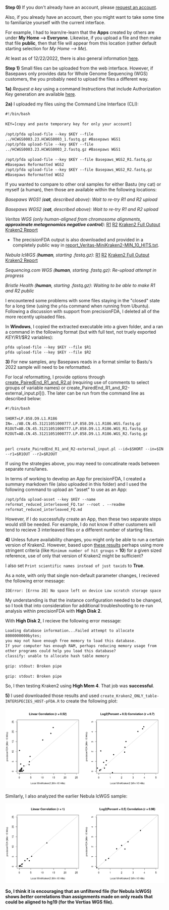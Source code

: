 **Step 0)** If you don't already have an account, please [request an account](https://precision.fda.gov/request_access).

Also, if you already have an account, then you might want to take some time to familiarize yourself with the current interface.

For example, I had to learn/re-learn that the **Apps** created by others are under **My Home --> Everyone**.  Likewise, if you upload a file and then make that file **public**, then that file will appear from this location (rather default starting selection for *My Home --> Me*).

At least as of 12/22/2022, there is also general information [here](https://precision.fda.gov/docs/introduction).

**Step 1)** Small files can be uploaded from the web interface.  However, if Basepaws only provides data for Whole Genome Sequencing (WGS) customers, the you probably need to upload the files a different way.

**1a)** *Request a key* using a command Instructions that include Authorization Key generation are available [here](https://precision.fda.gov/assets/new).

**2a)** I uploaded my files using the Command Line Interface (CLI):

```
#!/bin/bash

KEY=[copy and paste temporary key for only your account]

/opt/pfda upload-file --key $KEY --file ../HCWGS0003.23.HCWGS0003_1.fastq.gz #Basepaws WGS1
/opt/pfda upload-file --key $KEY --file ../HCWGS0003.23.HCWGS0003_2.fastq.gz #Basepaws WGS1

/opt/pfda upload-file --key $KEY --file Basepaws_WGS2_R1.fastq.gz #Basepaws Reformatted WGS2
/opt/pfda upload-file --key $KEY --file Basepaws_WGS2_R2.fastq.gz #Basepaws Reformatted WGS2
```

If you wanted to compare to other oral samples for either Bastu (my cat) or myself (a human), then those are available within the following locations:

*Basepaws WGS1 (**cat**, described above)*: *Wait to re-try R1 and R2 upload*

*Basepaws WGS2 (**cat**, described above)*: *Wait to re-try R1 and R2 upload*


*Veritas WGS (only human-aligned from chromosome alignments, **approximate metagenomics negative control**)*: [R1](https://precision.fda.gov/home/files/file-FXyxPJQ0Vjj4FQVk354B168g-1) [R2](https://precision.fda.gov/home/files/file-FXyxPv80Vjj9b88QJz03kzKk-1) [Kraken2 Full Output](https://precision.fda.gov/home/files/file-GKvyVx002YvKV607BK9y9Y7j-1) [Kraken2 Report](https://precision.fda.gov/home/files/file-GKvyY9j02Yv0pyB33fPGgyqJ-1)
 - The precisionFDA output is also downloaded and provided in a completely public way in [report_Veritas-MiniKraken2-MIN_10_HITS.txt]().

*Nebula lcWGS (**human**, starting .fastq.gz)*: [R1](https://precision.fda.gov/home/files/file-Fb13k9j0Vjj5GjQXPQp5QFQF-1) [R2](https://precision.fda.gov/home/files/file-Fb13z000VjjBYJP2JbgyPVBb-1) [Kraken2 Full Output](https://precision.fda.gov/home/files/file-GP26Gk00JgVkFBy97Z30FPXF-1) [Kraken2 Report](https://precision.fda.gov/home/files/file-GP26Gp00JgVZBQGjGqvf85y8-1)

*Sequencing.com WGS (**human**, starting .fastq.gz)*: *Re-upload attempt in progress*

*Bristle Health (**human**, starting .fastq.gz)*: *Waiting to be able to make R1 and R2 public*

I encountered some problems with some files staying in the "closed" state for a long time (using the `pfda` command when running from Ubuntu).  Following a discussion with support from precisionFDA, I deleted all of the more recently uploaded files.

In **Windows**, I copied the extracted executable into a given folder, and a ran a command in the following format (but with full text, not truely exported $KEY/$R1/$R2 variables):

```
pfda upload-file --key $KEY --file $R1
pfda upload-file --key $KEY --file $R2
```

**3)** For new samples, any Basepaws reads in a format similar to Bastu's 2022 sample will need to be reformatted.

For local reformatting, I provide options through [create_PairedEnd_R1_and_R2.pl](https://github.com/cwarden45/Bastu_Cat_Genome/blob/master/Basepaws_Notes/Reformat_Basepaws_WGS2_and_Combine/create_PairedEnd_R1_and_R2.pl) (requiring use of comments to select groups of variable names) or create_PairedEnd_R1_and_R2-external_input.pl]().  The later can be run from the command line as described below:

```
#!/bin/bash

SHORT=LP.858.D9.L1.R186
IN=../AB.CN.45.31211051000777.LP.858.D9.L1.R186.WGS.fastq.gz
R1OUT=AB.CN.45.31211051000777.LP.858.D9.L1.R186.WGS_R1.fastq.gz
R2OUT=AB.CN.45.31211051000777.LP.858.D9.L1.R186.WGS_R2.fastq.gz


perl create_PairedEnd_R1_and_R2-external_input.pl --id=$SHORT --in=$IN --r1=$R1OUT --r2=$R2OUT
```

If using the strategies above, you may need to concatinate reads between separate runs/lanes.

In terms of working to develop an App for precisionFDA, I created a summary markdown file (also uploaded in this folder) and I used the following command to upload an "asset" to use as an App:

```
/opt/pfda upload-asset --key $KEY --name reformat_reduced_interleaved_FQ.tar --root . --readme reformat_reduced_interleaved_FQ.md
```

However, if I do successfully create an App, then these two separate steps would still be needed.  For example, I do not know if other customers will tend to recieve 3 interleaved files or a different number of starting files.

**4)** Unless future availability changes, you might only be able to run a certain version of Kraken2.  However, based upon [these results](https://github.com/cwarden45/Bastu_Cat_Genome/blob/master/Basepaws_Notes/Reformat_Basepaws_WGS2_and_Combine/Additional_Kraken_Classifications/README.md) perhaps using more stringent criteria (like `Minimum number of hit groups` = **10**) for a given sized reference, use of only that version of Kraken2 might be sufficient?

I also set `Print scientific names instead of just taxids` to **True**.

As a note, with only that single non-default parameter changes, I recieved the following error message:

```
IOError: [Errno 28] No space left on device Low scratch storage space
```

My understanding is that the instance configuration needed to be changed, so I took that into consideration for additional troubleshooting to re-run analysis within precisionFDA with **High Disk 2**.

With **High Disk 2**, I recieve the following error message:

```
Loading database information...Failed attempt to allocate 8000000000bytes;
you may not have enough free memory to load this database.
If your computer has enough RAM, perhaps reducing memory usage from
other programs could help you load this database?
classify: unable to allocate hash table memory

gzip: stdout: Broken pipe

gzip: stdout: Broken pipe
```

So, I then testing Kraken2 using **High Mem 4**.  That job was **successful**.

**5)** I used downloaded those results and used `create_Kraken2_ONLY_table-INTERSPECIES_HOST-pFDA.R` to create the following plot:

![Local vs pFDA Kraken2 Assignments](VeritasWGS-Kraken2-Local_and_pFDA-cor.png "Local vs pFDA Kraken2 Assignments")

Similarly, I also analyzed the earlier Nebula lcWGS sample:

![Local vs pFDA Kraken2 Assignments](Nebula_lcWGS-Kraken2-Local_and_pFDA-cor.png "Local vs pFDA Kraken2 Assignments")

**So, I think it is encouraging that an unfiltered file (for Nebula lcWGS) shows *better* correlations than assignments made on only reads that could be aligned to hg19 (for the Vertias WGS file).**
